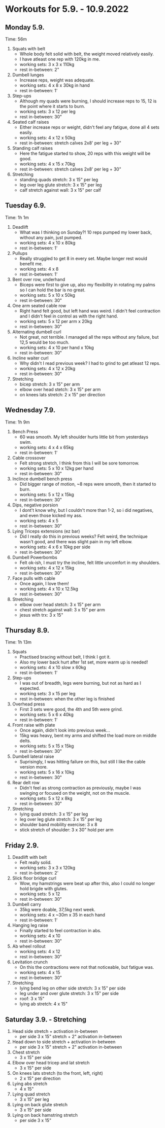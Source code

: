 # Workouts for 5.9. - 10.9.2022

## Monday 5.9.

Time: 56m

1. Squats with belt
   - Whole body felt solid with belt, the weight moved relatively easily.
   - I have atleast one rep with 120kg in me.
   - working sets: 3 x 3 x 110kg
   - rest in-between: 2"
2. Dumbell lunges
   - Increase reps, weight was adequate.
   - working sets: 4 x 8 x 30kg in hand
   - rest in-between: 1'
3. Step-ups
   - Although my quads were burning, I should increase reps to 15, 12 is the point where it starts to burn.
   - working sets: 3 x 12 per leg
   - rest in-between: 30"
4. Seated calf raises
   - Either increase reps or weight, didn't feel any fatigue, done all 4 sets easily.
   - working sets: 4 x 12 x 50kg
   - rest in-between: stretch calves 2x8' per leg + 30"
5. Standing calf raises
   - Here the fatigue started to show, 20 reps with this weight will be good.
   - working sets: 4 x 15 x 70kg
   - rest in-between: stretch calves 2x8' per leg + 30"
6. Stretching
   - standing quads stretch: 3 x 15" per leg
   - leg over leg glute stretch: 3 x 15" per leg
   - calf stretch against wall: 3 x 15" per calf

## Tuesday 6.9.

Time: 1h 1m

1. Deadlift
   - What was I thinking on Sunday?! 10 reps pumped my lower back, without any pain, just pumped.
   - working sets: 4 x 10 x 80kg
   - rest in-between: 1'
2. Pullups
   - Really struggled to get 8 in every set. Maybe longer rest would benefit me.
   - working sets: 4 x 8
   - rest in-between: 1'
3. Bent over row, underhand
   - Biceps were first to give up, also my flexibility in rotating my palms so I can hold the bar is no great.
   - working sets: 5 x 10 x 50kg
   - rest in-between: 30"
4. One arm seated cable row
   - Right hand felt good, but left hand was weird. I didn't feel contraction and I didn't feel in control as with the right hand.
   - working sets: 5 x 12 per arm x 20kg
   - rest in-between: 30"
5. Alternating dumbell curl
   - Not great, not terrible. I managed all the reps without any failure, but 12,5 would be too much.
   - working sets: 4 x 10 per hand x 10kg
   - rest in-between: 30"
6. Incline waiter curl
   - Why didn't I read previous week? I had to grind to get atleast 12 reps.
   - working sets: 4 x 12 x 20kg
   - rest in-between: 30"
7. Stretching
   - bicep stretch: 3 x 15" per arm
   - elbow over head stetch: 3 x 15" per arm
   - on knees lats stretch: 2 x 15" per direction

## Wednesday 7.9.

Time: 1h 9m

1. Bench Press
   - 60 was smooth. My left shoulder hurts little bit from yesterdays swim.
   - working sets: 4 x 4 x 65kg
   - rest in-between: 1'
2. Cable crossover
   - Felt strong stretch, I think from this I will be sore tomorrow.
   - working sets: 5 x 10 x 12kg per hand
   - rest in-between: 30"
3. Inclince dumbell bench press
   - Did bigger range of motion, ~8 reps were smooth, then it started to burn.
   - working sets: 5 x 12 x 15kg
   - rest in-between: 30"
4. Dips, negative porsion
   - I dont't know why, but I couldn't more than 1-2, so i did negatives, and even those kicked my ass.
   - working sets: 4 x 5
   - rest in-between: 30"
5. Lying Triceps extensions (ez bar)
   - Did I really do this in previous weeks? Felt weird, the technique wasn't good, and there was slight pain in my left elbow.
   - working sets: 4 x 6 x 10kg per side
   - rest in-between: 30"
6. Dumbell Powerbombs
   - Felt ok-ish, I must try the incline, felt little uncomfort in my shoulders.
   - working sets: 4 x 12 x 15kg
   - rest in-between: 30"
7. Face pulls with cable
   - Once again, I love them!
   - working sets: 4 x 10 x 12.5kg
   - rest in-between: 30"
8. Stretching
   - elbow over head stetch: 3 x 15" per arm
   - chest stretch against wall: 3 x 15" per arm
   - jesus with trx: 3 x 15"

## Thursday 8.9.

Time: 1h 13m

1. Squats
   - Practised bracing without belt, I think I got it.
   - Also my lower back hurt after 1st set, more warm up is needed!
   - working sets: 4 x 10 slow x 60kg
   - rest in-between: 1'
2. Step-ups
   - I was out of breadth, legs were burning, but not as hard as I expected.
   - working sets: 3 x 15 per leg
   - rest in-between: when the other leg is finished
3. Overhead press
   - First 3 sets were good, the 4th and 5th were grind.
   - working sets: 5 x 6 x 40kg
   - rest in-between: 1'
4. Front raise with plate
   - Once again, didn't look into previous week...
   - 15kg was heavy, bent my arms and shifted the load more on middle delts.
   - working sets: 5 x 15 x 15kg
   - rest in-between: 30"
5. Dumbell lateral raise
   - Suprisingly, I was hitting failure on this, but still I like the cable version more.
   - working sets: 5 x 16 x 10kg
   - rest in-between: 30"
6. Rear delt row
   - Didn't feel as strong contraction as previously, maybe I was swinging or focused on the weight, not on the muscle.
   - working sets: 5 x 12 x 8kg
   - rest in-between: 30"
7. Stretching
   - lying quad stretch: 3 x 15" per leg
   - leg over leg glute stretch: 3 x 15" per leg
   - shoulder band mobility exercise: 3 x 8
   - stick stretch of shoulder: 3 x 30" hold per arm

## Friday 2.9.

1. Deadlift with belt
   - Felt really solid.
   - working sets: 3 x 3 x 120kg
   - rest in-between: 2'
2. Slick floor bridge curl
   - Wow, my hamstrings were beat up after this, also I could no longer hold brigde with glutes.
   - working sets: 5 x 12
   - rest in-between: 30"
3. Dumbell carry
   - 35kg were doable, 37,5kg next week.
   - working sets: 4 x ~30m x 35 in each hand
   - rest in-between: 1'
4. Hanging leg raise
   - Finally started to feel contraction in abs.
   - working sets: 4 x 10
   - rest in-between: 30"
5. Ab wheel rollout
   - working sets: 4 x 12
   - rest in-between: 30"
6. Levitation crunch
   - On this the contractions were not that noticeable, but fatigue was.
   - working sets: 4 x 15
   - rest in-between: 30"
7. Stretching
   - lying bend leg on other side stretch: 3 x 15" per side
   - leg under and over glute stretch: 3 x 15" per side
   - roof: 3 x 15"
   - lying ab stretch: 4 x 15"

## Saturday 3.9. - Stretching

1. Head side stretch + activation in-between
   - per side 3 x 15" stretch + 2" activation in-between
2. Head down to side stretch + activation in-between
   - per side 3 x 15" stretch + 2" activation in-between
3. Chest stretch
   - 3 x 15" per side
4. Elbow over head tricep and lat stretch
   - 3 x 15" per side
5. On knees lats stretch (to the front, left, right)
   - 2 x 15" per direction
6. Lying abs stretch
   - 4 x 15"
7. Lying quad stretch
   - 3 x 15" per leg
8. Lying on back glute stretch
   - 3 x 15" per side
9. Lying on back hamstring stretch
   - per side 3 x 15"
